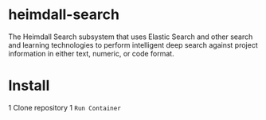 # heimdall-search
The Heimdall Search subsystem that uses Elastic Search and other search and learning technologies to perform intelligent deep search against project information in either text, numeric, or code format.

# Install
1 Clone repository
1 `Run Container`
